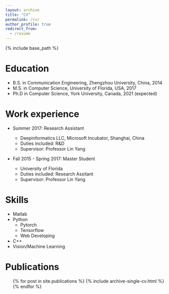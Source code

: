 ```yaml
---
layout: archive
title: "CV"
permalink: /cv/
author_profile: true
redirect_from:
  - /resume
---
```


{% include base_path %}

Education
======
* B.S. in Communication Engineering, Zhengzhou University, China, 2014 
* M.S. in Computer Science, University of Florida, USA, 2017
* Ph.D in Computer Science, York University, Canada, 2021 (expected)

Work experience
======
* Summer 2017: Research Assistant
  * Deepinformatics LLC, Microsoft Incubator, Shanghai, China
  * Duties included: R&D
  * Supervisor: Professor Lin Yang

* Fall 2015 - Spring 2017: Master Student 
  * University of Florida
  * Duties included: Research Assitant
  * Supervisor: Professor Lin Yang
  
Skills
======
* Matlab
* Python
  * Pytorch
  * Tensorflow
  * Web Developing
* C++
* Vision/Machine Learning

Publications
======
  <ul>{% for post in site.publications %}
    {% include archive-single-cv.html %}
  {% endfor %}</ul>
